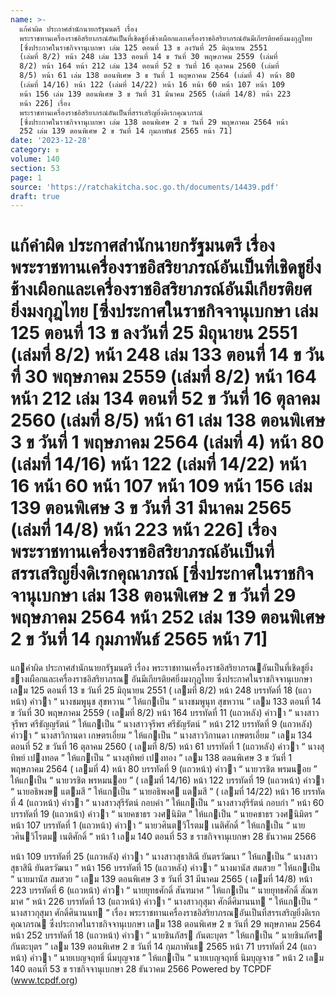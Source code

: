 ```yaml
---
name: >-
  แก้คำผิด ประกาศสำนักนายกรัฐมนตรี เรื่อง
  พระราชทานเครื่องราชอิสริยาภรณ์อันเป็นที่เชิดชูยิ่งช้างเผือกและเครื่องราชอิสริยาภรณ์อันมีเกียรติยศยิ่งมงกุฎไทย
  [ซึ่งประกาศในราชกิจจานุเบกษา เล่ม 125 ตอนที่ 13 ข ลงวันที่ 25 มิถุนายน 2551
  (เล่มที่ 8/2) หน้า 248 เล่ม 133 ตอนที่ 14 ข วันที่ 30 พฤษภาคม 2559 (เล่มที่
  8/2) หน้า 164 หน้า 212 เล่ม 134 ตอนที่ 52 ข วันที่ 16 ตุลาคม 2560 (เล่มที่
  8/5) หน้า 61 เล่ม 138 ตอนพิเศษ 3 ข วันที่ 1 พฤษภาคม 2564 (เล่มที่ 4) หน้า 80
  (เล่มที่ 14/16) หน้า 122 (เล่มที่ 14/22) หน้า 16 หน้า 60 หน้า 107 หน้า 109
  หน้า 156 เล่ม 139 ตอนพิเศษ 3 ข วันที่ 31 มีนาคม 2565 (เล่มที่ 14/8) หน้า 223
  หน้า 226] เรื่อง
  พระราชทานเครื่องราชอิสริยาภรณ์อันเป็นที่สรรเสริญยิ่งดิเรกคุณาภรณ์
  [ซึ่งประกาศในราชกิจจานุเบกษา เล่ม 138 ตอนพิเศษ 2 ข วันที่ 29 พฤษภาคม 2564 หน้า
  252 เล่ม 139 ตอนพิเศษ 2 ข วันที่ 14 กุมภาพันธ์ 2565 หน้า 71]
date: '2023-12-28'
category: ข
volume: 140
section: 53
page: 1
source: 'https://ratchakitcha.soc.go.th/documents/14439.pdf'
draft: true
---
```


# แก้คำผิด ประกาศสำนักนายกรัฐมนตรี เรื่อง พระราชทานเครื่องราชอิสริยาภรณ์อันเป็นที่เชิดชูยิ่งช้างเผือกและเครื่องราชอิสริยาภรณ์อันมีเกียรติยศยิ่งมงกุฎไทย [ซึ่งประกาศในราชกิจจานุเบกษา เล่ม 125 ตอนที่ 13 ข ลงวันที่ 25 มิถุนายน 2551 (เล่มที่ 8/2) หน้า 248 เล่ม 133 ตอนที่ 14 ข วันที่ 30 พฤษภาคม 2559 (เล่มที่ 8/2) หน้า 164 หน้า 212 เล่ม 134 ตอนที่ 52 ข วันที่ 16 ตุลาคม 2560 (เล่มที่ 8/5) หน้า 61 เล่ม 138 ตอนพิเศษ 3 ข วันที่ 1 พฤษภาคม 2564 (เล่มที่ 4) หน้า 80 (เล่มที่ 14/16) หน้า 122 (เล่มที่ 14/22) หน้า 16 หน้า 60 หน้า 107 หน้า 109 หน้า 156 เล่ม 139 ตอนพิเศษ 3 ข วันที่ 31 มีนาคม 2565 (เล่มที่ 14/8) หน้า 223 หน้า 226] เรื่อง พระราชทานเครื่องราชอิสริยาภรณ์อันเป็นที่สรรเสริญยิ่งดิเรกคุณาภรณ์ [ซึ่งประกาศในราชกิจจานุเบกษา เล่ม 138 ตอนพิเศษ 2 ข วันที่ 29 พฤษภาคม 2564 หน้า 252 เล่ม 139 ตอนพิเศษ 2 ข วันที่ 14 กุมภาพันธ์ 2565 หน้า 71]

แกคําผิด ประกาศสํานักนายกรัฐมนตรี เรื่อง พระราชทานเครื่องราชอิสริยาภรณอันเป็นที่เชิดชูยิ่งชางเผือกและเครื่องราชอิสริยาภรณ อันมีเกียรติยศยิ่งมงกุฎไทย ซึ่งประกาศในราชกิจจานุเบกษา เลม 125 ตอนที่ 13 ข วันที่ 25 มิถุนายน 2551 ( เลมที่ 8/2) หน้า 248 บรรทัดที่ 18 (แถวหน้า) คําวา “ นางชมพูนุช สุขหวาน ” ให้แกเป็น “ นางชมพูนุท สุขหวาน ” เลม 133 ตอนที่ 14 ข วันที่ 30 พฤษภาคม 2559 ( เลมที่ 8/2) หน้า 164 บรรทัดที่ 11 (แถวหลัง) คําวา “ นางสาวจุรีพร ศรีธัญญรัตน์ ” ให้แกเป็น “ นางสาวจุรีพร ศรีธัญรัตน์ ” หน้า 212 บรรทัดที่ 9 (แถวหลัง) คําวา “ นางสาวิกานดา เกษตรเอี่ยม ” ให้แกเป็น “ นางสาววิกานดา เกษตรเอี่ยม ” เลม 134 ตอนที่ 52 ข วันที่ 16 ตุลาคม 2560 ( เลมที่ 8/5) หน้า 61 บรรทัดที่ 1 (แถวหลัง) คําวา “ นางสุทิพย์ เปงทอด ” ให้แกเป็น “ นางสุทิพย์ เปงทอง ” เลม 138 ตอนพิเศษ 3 ข วันที่ 1 พฤษภาคม 2564 ( เลมที่ 4) หน้า 80 บรรทัดที่ 9 (แถวหน้า) คําวา “ นายวรชิต พรมนอย ” ให้แกเป็น “ นายวรชิต พรหมนอย ” ( เลมที่ 14/16) หน้า 122 บรรทัดที่ 19 (แถวหน้า) คําวา “ นายอธิพงษ แตมสี ” ให้แกเป็น “ นายอธิพงศ แตมสี ” ( เลมที่ 14/22) หน้า 16 บรรทัดที่ 4 (แถวหน้า) คําวา “ นางสาวสุรีรัตน์ กอบคํา ” ให้แกเป็น “ นางสาวสุรีรัตน์ กอบกํา ” หน้า 60 บรรทัดที่ 19 (แถวหน้า) คําวา “ นายคชาธร วงศนิมิต ” ให้แกเป็น “ นายคชาธร วงศนิมิตร ” หน้า 107 บรรทัดที่ 1 (แถวหน้า) คําวา “ นายวศินตวิโรตม เนติศักดิ์ ” ให้แกเป็น “ นายวศินวิโรตม เนติศักดิ์ ” หน้า 1 เลม 140 ตอนที่ 53 ข ราชกิจจานุเบกษา 28 ธันวาคม 2566

หน้า 109 บรรทัดที่ 25 (แถวหลัง) คําวา “ นางสาวสุธาสิณี ยันตรวัฒนา ” ให้แกเป็น “ นางสาวสุธาสินี ยันตรวัฒนา ” หน้า 156 บรรทัดที่ 15 (แถวหลัง) คําวา “ นางมานัส สมสวย ” ให้แกเป็น “ นายมานัส สมสวย ” เลม 139 ตอนพิเศษ 3 ข วันที่ 31 มีนาคม 2565 ( เลมที่ 14/8) หน้า 223 บรรทัดที่ 6 (แถวหน้า) คําวา “ นายยุทธศักดิ์ สันฑมาศ ” ให้แกเป็น “ นายยุทธศักดิ์ สัณฑมาศ ” หน้า 226 บรรทัดที่ 13 (แถวหน้า) คําวา “ นางสาวกุสุมา ศักดิ์ศิมานนท ” ให้แกเป็น “ นางสาวกุสุมา ศักดิ์ศินานนท ” เรื่อง พระราชทานเครื่องราชอิสริยาภรณอันเป็นที่สรรเสริญยิ่งดิเรกคุณาภรณ ซึ่งประกาศในราชกิจจานุเบกษา เลม 138 ตอนพิเศษ 2 ข วันที่ 29 พฤษภาคม 2564 หน้า 252 บรรทัดที่ 18 (แถวหน้า) คําวา “ นายชินภัสร กันตะบุตร ” ให้แกเป็น “ นายชินภัศร กันตะบุตร ” เลม 139 ตอนพิเศษ 2 ข วันที่ 14 กุมภาพันธ 2565 หน้า 71 บรรทัดที่ 24 (แถวหน้า) คําวา “ นายเบญจฤทธิ์ นิ่มบุญจาช ” ให้แกเป็น “ นายเบญจฤทธิ์ นิมบุญจาช ” หน้า 2 เลม 140 ตอนที่ 53 ข ราชกิจจานุเบกษา 28 ธันวาคม 2566 Powered by TCPDF (www.tcpdf.org)
